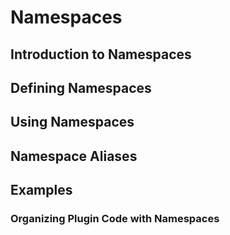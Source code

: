 # Namespaces

## Introduction to Namespaces

## Defining Namespaces

## Using Namespaces

## Namespace Aliases

## Examples

### Organizing Plugin Code with Namespaces
